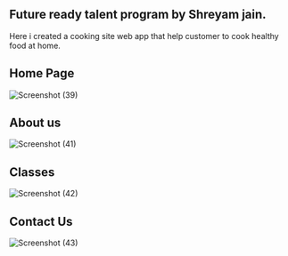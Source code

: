 ## Future ready talent program by Shreyam jain.
Here i created a cooking site web app that help customer to cook healthy food at home.

## Home Page
![Screenshot (39)](https://github.com/Jshreyam/finalproject/assets/97390413/9a2adb37-a348-46e9-9a0e-642baa231449)
## About us
![Screenshot (41)](https://github.com/Jshreyam/finalproject/assets/97390413/f0135004-5873-44c2-aa6c-d17a2c433c0a)
## Classes
![Screenshot (42)](https://github.com/Jshreyam/finalproject/assets/97390413/42402be4-03de-42f5-ab57-ffc1cf4afeb4)
## Contact Us
![Screenshot (43)](https://github.com/Jshreyam/finalproject/assets/97390413/80e01155-354d-4a51-9a4d-1dd0311584a8)


